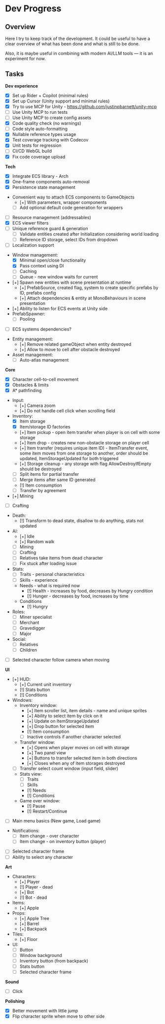﻿# Dev Progress

## Overview

Here I try to keep track of the development.
It could be useful to have a clear overview of what has been done and what is still to be done.

Also, it is maybe useful in combining with modern AI/LLM tools — it is an experiment for now.

## Tasks

**Dev experience**
- [x] Set up Rider + Copilot (minimal rules)
- [x] Set up Cursor (Unity support and minimal rules)
- [x] Try to use MCP for Unity - https://github.com/justinpbarnett/unity-mcp
- [ ] Use Unity MCP to run tests
- [ ] Use Unity MCP to create config assets
- [x] Code quality check (no warnings)
- [ ] Code style auto-formatting
- [x] Nullable reference types usage
- [x] Test coverage tracking with Codecov
- [x] Unit tests for regression
- [ ] CI/CD WebGL build
- [x] Fix code coverage upload 

**Tech**
- [x] Integrate ECS library - Arch
- [x] One-frame components auto-removal
- [x] Persistence state management
- Convenient way to attach ECS components to GameObjects
  - [+] With parameters, wrapper components
  - [ ] Add optional default code generation for wrappers
- [ ] Resource management (addressables)
- [x] ECS viewer filters
- [ ] Unique reference guard & generation
  - [ ] Validate entities created after Initialization considering world loading
  - [ ] Reference ID storage, select IDs from dropdown
- [ ] Localization support
- Window management:
  - [x] Minimal open/close functionality
  - [x] Pass context using DI
  - [ ] Caching
  - [ ] Queue - new window waits for current
- [+] Spawn new entities with scene presentation at runtime
  - [+] PrefabSource, created flag, system to create specific prefabs by ID, prefabs config
  - [+] Attach dependencies & entity at MonoBehaviours in scene presentation
- [+] Ability to listen for ECS events at Unity side
- PrefabSpawner:
  - [ ] Pooling 
- [ ] ECS systems dependencies?
- Entity management:
  - [+] Remove related gameObject when entity destroyed
  - [+] Allow to move to cell after obstacle destroyed
- Asset management:
  - [ ] Auto-atlas management

**Core**
- [x] Character cell-to-cell movement
- [x] Obstacles & limits
- [x] A* pathfinding
- Input:
  - [+] Camera zoom
  - [+] Do not handle cell click when scrolling field
- Inventory:
  - [x] Item storage
  - [x] Item/storage ID factories
  - [+] Item pickup - open item transfer when player is on cell with some storage
  - [+] Item drop - creates new non-obstacle storage on player cell
  - [+] Item transfer (requires unique item ID) - ItemTransfer event, some item moves from one storage to another, order should be updated, ItemStorageUpdated for both triggered
  - [+] Storage cleanup - any storage with flag AllowDestroyIfEmpty should be destroyed
  - [ ] Split items for partial transfer
  - [ ] Merge items after same ID generated
  - [!] Item consumption
  - [ ] Transfer by agreement
- [+] Mining
- [ ] Crafting
- Death: 
  - [!] Transform to dead state, disallow to do anything, stats not updated
- AI:
  - [+] Idle
  - [+] Random walk
  - [ ] Mining
  - [ ] Crafting
  - [ ] Relatives take items from dead character
  - [ ] Fix stuck after loading issue
- Stats:
  - [ ] Traits - personal characteristics
  - [ ] Skills - experience
  - Needs - what is required now
    - [!] Health - increases by food, decreases by Hungry condition
    - [!] Hunger - decreases by food, increases by time
  - Conditions
    - [!] Hungry
- Roles:
  - [ ] Miner specialist
  - [ ] Merchant
  - [ ] Gravedigger
  - [ ] Major
- Social:
  - [ ] Relatives
  - [ ] Children
- [ ] Selected character follow camera when moving
  
**UI**
- [+] HUD:
  - [+] Current unit inventory
  - [!] Stats button
  - [!] Conditions
- Windows:
  - Inventory window:
    - [+] Item scroller list, item details - name and unique sprites
    - [+] Ability to select item by click on it
    - [+] Update on ItemStorageUpdated
    - [+] Drop button for selected item
    - [!] Item consumption
    - [ ] Inactive controls if another character selected
  - Transfer window:
    - [+] Opens when player moves on cell with storage
    - [+] Two panel view
    - [+] Buttons to transfer selected item in both directions
    - [+] Closes when any of item storages destroyed
  - [ ] Transfer select count window (input field, slider)
  - Stats view:
    - [ ] Traits
    - [ ] Skills
    - [!] Needs
    - [!] Conditions
  - Game over window:
    - [!] Pause
    - [!] Restart/Continue
- [ ] Main menu basics (New game, Load game)
- Notifications:
  - [ ] Item change - over character
  - [ ] Item change - on inventory button (player)
- [ ] Selected character frame
- [ ] Ability to select any character

**Art**
- Characters:
  - [+] Player
  - [!] Player - dead
  - [+] Bot
  - [!] Bot - dead
- Items:
  - [+] Apple
- Props:
  - [+] Apple Tree
  - [+] Barrel
  - [+] Backpack
- Tiles:
  - [+] Floor
- UI:
  - [ ] Button
  - [ ] Window background
  - [ ] Inventory button (from backpack)
  - [ ] Stats button
  - [ ] Selected character frame

**Sound**
- [ ] Click

**Polishing**
- [x] Better movement with little jump
- [x] Flip character sprite when move to other side